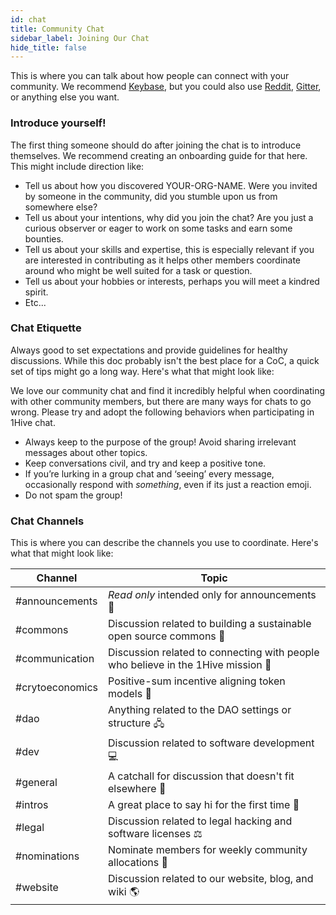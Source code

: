 ```yaml
---
id: chat
title: Community Chat
sidebar_label: Joining Our Chat
hide_title: false
---
```


This is where you can talk about how people can connect with your community. We recommend [Keybase](https://keybase.io/), but you could also use [Reddit](https://reddit.com), [Gitter](https://gitter.im/), or anything else you want. 

### Introduce yourself! 

The first thing someone should do after joining the chat is to introduce themselves. We recommend creating an onboarding guide for that here. This might include direction like: 
- Tell us about how you discovered YOUR-ORG-NAME. Were you invited by someone in the community, did you stumble upon us from somewhere else? 
- Tell us about your intentions, why did you join the chat? Are you just a curious observer or eager to work on some tasks and earn some bounties.
- Tell us about your skills and expertise, this is especially relevant if you are interested in contributing as it helps other members coordinate around who might be well suited for a task or question. 
- Tell us about your hobbies or interests, perhaps you will meet a kindred spirit. 
- Etc...

### Chat Etiquette

Always good to set expectations and provide guidelines for healthy discussions. While this doc probably isn't the best place for a CoC, a quick set of tips might go a long way. Here's what that might look like:

We love our community chat and find it incredibly helpful when coordinating with other community members, but there are many ways for chats to go wrong. Please try and adopt the following behaviors when participating in 1Hive chat.

- Always keep to the purpose of the group! Avoid sharing irrelevant messages about other topics.
- Keep conversations civil, and try and keep a positive tone.
- If you’re lurking in a group chat and ‘seeing’ every message, occasionally respond with *something*, even if its just a reaction emoji.
- Do not spam the group!

### Chat Channels

This is where you can describe the channels you use to coordinate. Here's what that might look like:

| Channel   |     Topic      |
|----------|-------------|
| #announcements |  *Read only* intended only for announcements 📣 |
| #commons | Discussion related to building a sustainable open source commons 🌼 |
| #communication | Discussion related to connecting with people who believe in the 1Hive mission 🚀 |
| #crytoeconomics | Positive-sum incentive aligning token models 🍯 |
| #dao | Anything related to the DAO settings or structure 🖧 |
| #dev | Discussion related to software development 💻 |
| #general | A catchall for discussion that doesn't fit elsewhere 🤙 |
| #intros | A great place to say hi for the first time 👋  |
| #legal | Discussion related to legal hacking and software licenses ⚖|
| #nominations| Nominate members for weekly community allocations 🙏 |
| #website| Discussion related to our website, blog, and wiki 🌎 |

